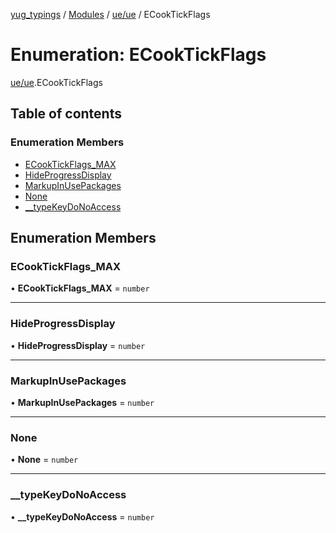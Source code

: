 [yug_typings](../README.md) / [Modules](../modules.md) / [ue/ue](../modules/ue_ue.md) / ECookTickFlags

# Enumeration: ECookTickFlags

[ue/ue](../modules/ue_ue.md).ECookTickFlags

## Table of contents

### Enumeration Members

- [ECookTickFlags\_MAX](ue_ue.ECookTickFlags.md#ecooktickflags_max)
- [HideProgressDisplay](ue_ue.ECookTickFlags.md#hideprogressdisplay)
- [MarkupInUsePackages](ue_ue.ECookTickFlags.md#markupinusepackages)
- [None](ue_ue.ECookTickFlags.md#none)
- [\_\_typeKeyDoNoAccess](ue_ue.ECookTickFlags.md#__typekeydonoaccess)

## Enumeration Members

### ECookTickFlags\_MAX

• **ECookTickFlags\_MAX** = `number`

___

### HideProgressDisplay

• **HideProgressDisplay** = `number`

___

### MarkupInUsePackages

• **MarkupInUsePackages** = `number`

___

### None

• **None** = `number`

___

### \_\_typeKeyDoNoAccess

• **\_\_typeKeyDoNoAccess** = `number`
